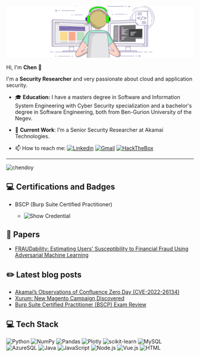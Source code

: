 ![Header](https://raw.githubusercontent.com/leorrose/leorrose/master/readme_header.gif "Header")

Hi, I'm **Chen** 👋

I'm a **Security Researcher** and very passionate about cloud and application security.

- 🎓 **Education:** I have a masters degree in Software and Information System Engineering with Cyber Security specialization and a bachelor's degree in Software Engineering, both from Ben-Gurion University of the Negev.

- 🔨 **Current Work**: I’m a Senior Security Researcher at Akamai Technologies.

-  📫 How to reach me: [![Linkedin](https://img.shields.io/badge/LinkedIn-0077B5?style=flat&logo=linkedin&logoColor=white)](https://www.linkedin.com/in/chendoy) [![Gmail](https://img.shields.io/badge/Gmail-d44638?style=flat&logo=gmail&logoColor=white)](mailto:chendoy@gmail.com) [![HackTheBox](https://img.shields.io/badge/HackTheBox-d44638?style=flat&logo=hackthebox&logoColor=a0ef03&color=121926)](https://app.hackthebox.com/profile/1778593)

---

![chendoy](https://www.hackthebox.eu/badge/image/1778593)

## 💻 Certifications and Badges

- BSCP (Burp Suite Certified Practitioner)
  
  - ![Show Credential]


## 📜 Papers

* [FRAUDability: Estimating Users' Susceptibility to Financial Fraud Using Adversarial Machine Learning](https://arxiv.org/abs/2312.01200)
  

## ✏️ Latest blog posts

<!-- BLOG-POST-LIST:START -->
- [Akamai’s Observations of Confluence Zero Day (CVE-2022-26134)](https://www.akamai.com/blog/security-research/atlassian-confluence-vulnerability-observations)
- [Xurum: New Magento Campaign Discovered](https://www.akamai.com/blog/security-research/new-sophisticated-magento-campaign-xurum-webshell)
- [Burp Suite Certified Practitioner (BSCP) Exam Review](https://medium.com/@chendoy/burp-suite-certified-practitioner-bscp-exam-review-0a6846d76802)
<!-- BLOG-POST-LIST:END -->

## 💻 Tech Stack
![Python](https://img.shields.io/badge/Python-3670A0?style=flat&logo=Python&logoColor=ffdd54)  ![NumPy](https://img.shields.io/badge/Numpy-%23013243.svg?style=flat&logo=Numpy&logoColor=white) ![Pandas](https://img.shields.io/badge/Pandas-%23150458.svg?style=flat&logo=pandas&logoColor=white) ![Plotly](https://img.shields.io/badge/Plotly-%233F4F75.svg?style=flat&logo=Plotly&logoColor=white) ![scikit-learn](https://img.shields.io/badge/scikit--learn-%23F7931E.svg?style=flat&logo=scikit-learn&logoColor=white) ![MySQL](https://img.shields.io/badge/MySql-%2300f.svg?style=flat&logo=mysql&logoColor=white) ![AzureSQL](https://img.shields.io/badge/Azure%20SQL-%23CC2927?style=flat&logo=microsoftsqlserver&logoColor=white) ![Java](https://img.shields.io/badge/Java-3670A0.svg?style=flat&logo=java&logoColor=white) ![JavaScript](https://img.shields.io/badge/JavaScript-%23F7DF1E?style=flat&logo=javascript&logoColor=white
) ![Node.js](https://img.shields.io/badge/NodeJS-%23339933?style=flat&logo=nodedotjs&logoColor=white) ![Vue.js](https://img.shields.io/badge/Vue.js-white?style=flat&logo=vue.js) ![HTML](https://img.shields.io/badge/html-%23E34F26?style=flat&logo=html
)

[Show Credential]: https://img.shields.io/badge/SHOW_CREDENTIAL-37a779?style=for-the-badge
